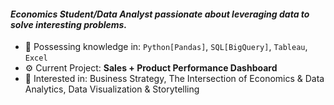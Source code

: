 #### *Economics Student/Data Analyst passionate about leveraging data to solve interesting problems.*

- 🧠 Possessing knowledge in: `Python[Pandas]`, `SQL[BigQuery]`, `Tableau`, `Excel`
- ⚙️ Current Project: **Sales + Product Performance Dashboard**
- 💬 Interested in: Business Strategy, The Intersection of Economics & Data Analytics, Data Visualization & Storytelling

